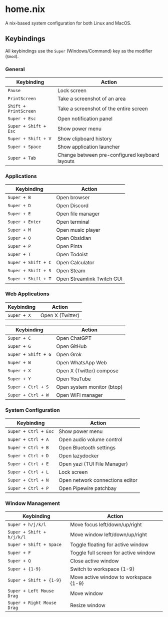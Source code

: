 # home.nix

A nix-based system configuration for both Linux and MacOS.

## Keybindings

All keybindings use the `Super` (Windows/Command) key as the modifier (`$mod`).

### General

| Keybinding | Action |
|---|---|
| `Pause` | Lock screen |
| `PrintScreen` | Take a screenshot of an area |
| `Shift + PrintScreen` | Take a screenshot of the entire screen |
| `Super + Esc` | Open notification panel |
| `Super + Shift + Esc` | Show power menu |
| `Super + Shift + V` | Show clipboard history |
| `Super + Space` | Show application launcher |
| `Super + Tab` | Change between pre-configured keyboard layouts |

### Applications

| Keybinding | Action |
|---|---|
| `Super + B` | Open browser |
| `Super + D` | Open Discord |
| `Super + E` | Open file manager |
| `Super + Enter` | Open terminal |
| `Super + M` | Open music player |
| `Super + O` | Open Obsidian |
| `Super + P` | Open Pinta |
| `Super + T` | Open Todoist |
| `Super + Shift + C` | Open Calculator |
| `Super + Shift + S` | Open Steam |
| `Super + Shift + T` | Open Streamlink Twitch GUI |

### Web Applications

| Keybinding | Action |
|---|---|
| `Super + X` | Open X (Twitter) |

| Keybinding | Action |
|---|---|
| `Super + C` | Open ChatGPT |
| `Super + G` | Open GitHub |
| `Super + Shift + G` | Open Grok |
| `Super + W` | Open WhatsApp Web |
| `Super + X` | Open X (Twitter) compose |
| `Super + Y` | Open YouTube |
| `Super + Ctrl + S` | Open system monitor (btop) |
| `Super + Ctrl + W` | Open WiFi manager |

### System Configuration

| Keybinding | Action |
|---|---|
| `Super + Ctrl + Esc` | Show power menu |
| `Super + Ctrl + A` | Open audio volume control |
| `Super + Ctrl + B` | Open Bluetooth settings |
| `Super + Ctrl + D` | Open lazydocker |
| `Super + Ctrl + E` | Open yazi (TUI File Manager) |
| `Super + Ctrl + L` | Lock screen |
| `Super + Ctrl + N` | Open network connections editor |
| `Super + Ctrl + P` | Open Pipewire patchbay |


### Window Management

| Keybinding | Action |
|---|---|
| `Super + h/j/k/l` | Move focus left/down/up/right |
| `Super + Shift + h/j/k/l` | Move window left/down/up/right |
| `Super + Shift + Space` | Toggle floating for active window |
| `Super + F` | Toggle full screen for active window |
| `Super + Q` | Close active window |
| `Super + {1-9}` | Switch to workspace {1-9} |
| `Super + Shift + {1-9}` | Move active window to workspace {1-9} |
| `Super + Left Mouse Drag` | Move window |
| `Super + Right Mouse Drag` | Resize window |
